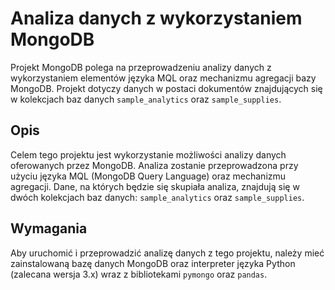 # Analiza danych z wykorzystaniem MongoDB

Projekt MongoDB polega na przeprowadzeniu analizy danych z wykorzystaniem elementów języka MQL oraz mechanizmu agregacji bazy MongoDB. Projekt dotyczy danych w postaci dokumentów znajdujących się w kolekcjach baz danych `sample_analytics` oraz `sample_supplies`.

## Opis

Celem tego projektu jest wykorzystanie możliwości analizy danych oferowanych przez MongoDB. Analiza zostanie przeprowadzona przy użyciu języka MQL (MongoDB Query Language) oraz mechanizmu agregacji. Dane, na których będzie się skupiała analiza, znajdują się w dwóch kolekcjach baz danych: `sample_analytics` oraz `sample_supplies`.

## Wymagania

Aby uruchomić i przeprowadzić analizę danych z tego projektu, należy mieć zainstalowaną bazę danych MongoDB oraz interpreter języka Python (zalecana wersja 3.x) wraz z bibliotekami `pymongo` oraz `pandas`.

